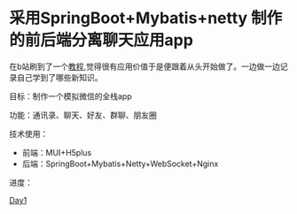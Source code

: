 # 采用SpringBoot+Mybatis+netty 制作的前后端分离聊天应用app

在b站刷到了一个[教程](https://www.bilibili.com/video/BV18g4y1z7rL),觉得很有应用价值于是便跟着从头开始做了。一边做一边记录自己学到了哪些新知识。

目标：制作一个模拟微信的全栈app

功能：通讯录、聊天、好友、群聊、朋友圈

技术使用：
- 前端：MUI+H5plus
- 后端：SpringBoot+Mybatis+Netty+WebSocket+Nginx

进度：

[Day1](/md/day1.md)


